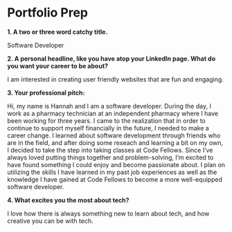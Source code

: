 # Portfolio Prep

**1. A two or three word catchy title.**

Software Developer

**2. A personal headline, like you have atop your LinkedIn page. What do you want your career to be about?**

I am interested in creating user friendly websites that are fun and engaging.

**3. Your professional pitch:**

Hi, my name is Hannah and I am a software developer. During the day, I work as a pharmacy technician at an independent pharmacy where I have been working for three years. I came to the realization that in order to continue to support myself financially in the future, I needed to make a career change. I learned about software development through friends who are in the field, and after doing some reseach and learning a bit on my own, I decided to take the step into taking classes at Code Fellows. Since I’ve always loved putting things together and problem-solving, I’m excited to have found something I could enjoy and become passionate about. I plan on utilizing the skills I have learned in my past job experiences as well as the knowledge I have gained at Code Fellows to become a more well-equipped software developer.

**4. What excites you the most about tech?**

I love how there is always something new to learn about tech, and how creative you can be with tech.
